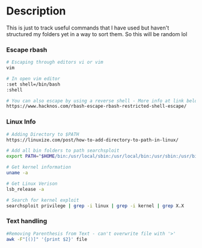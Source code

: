 # Description
This is just to track useful commands that I have used but haven't structured my folders yet in a way to sort them. So this will be random lol

### Escape rbash
```bash
# Escaping through editors vi or vim
vim

# In open vim editor
:set shell=/bin/bash
:shell

# You can also escape by using a reverse shell - More info at link below
https://www.hacknos.com/rbash-escape-rbash-restricted-shell-escape/

```
### Linux Info
```bash
# Adding Directory to $PATH
https://linuxize.com/post/how-to-add-directory-to-path-in-linux/

# Add all bin folders to path searchsploit 
export PATH="$HOME/bin:/usr/local/sbin:/usr/local/bin:/usr/sbin:/usr/bin:/sbin:/bin:$PATH"

# Get kernel information
uname -a

# Get Linux Verison
lsb_release -a

# Search for kernel exploit
searchsploit privilege | grep -i linux | grep -i kernel | grep X.X
```

### Text handling

```bash 
#Removing Parenthesis from Text - can't overwrite file with '>'
awk -F"[()]" '{print $2}' file 
```

